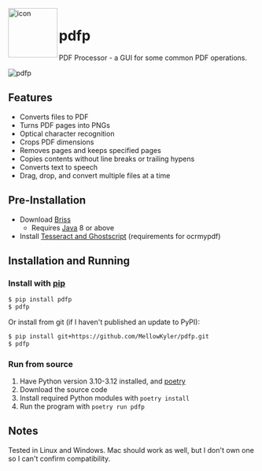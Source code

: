 <img align="left" width="100" height="100" src="https://raw.githubusercontent.com/MellowKyler/pdfp/main/pdfp/images/logo.ico" alt="icon">

# pdfp
PDF Processor - a GUI for some common PDF operations.

![pdfp](https://raw.githubusercontent.com/MellowKyler/pdfp/main/docs/demo.png)

## Features
- Converts files to PDF
- Turns PDF pages into PNGs
- Optical character recognition
- Crops PDF dimensions
- Removes pages and keeps specified pages
- Copies contents without line breaks or trailing hypens
- Converts text to speech
- Drag, drop, and convert multiple files at a time

## Pre-Installation
- Download [Briss](https://github.com/mbaeuerle/Briss-2.0)
  - Requires [Java](https://www.oracle.com/java/technologies/downloads) 8 or above
- Install [Tesseract and Ghostscript](https://ocrmypdf.readthedocs.io/en/latest/installation.html#installing-on-windows) (requirements for ocrmypdf)

## Installation and Running

### Install with [pip](https://pypi.org/project/pdfp/)

```bash
$ pip install pdfp
$ pdfp
```

Or install from git (if I haven't published an update to PyPI):

```bash
$ pip install git+https://github.com/MellowKyler/pdfp.git
$ pdfp
```

### Run from source

1. Have Python version 3.10-3.12 installed, and [poetry](https://python-poetry.org/)
2. Download the source code
3. Install required Python modules with `poetry install`
4. Run the program with `poetry run pdfp`

## Notes
Tested in Linux and Windows. Mac should work as well, but I don't own one so I can't confirm compatibility.